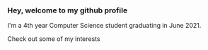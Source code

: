 ### Hey, welcome to my github profile

I'm a 4th year Computer Science student graduating in June 2021.

Check out some of my interests
